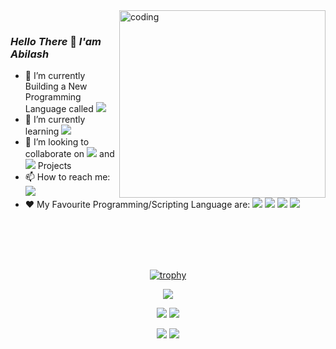    <img align="right" width="330" height="300"  src="https://fastlane.tech/wp-content/uploads/2020/01/Zero-Code.gif" class="gif" alt="coding" />

<br />

  ### _Hello There_ 👋   _I'am Abilash_
 
- 🔭 I’m currently Building  a New Programming Language called <img src="https://img.shields.io/badge/JACKAL-red" class="JACKAL"/>
- 🌱 I’m currently learning <img src="https://img.shields.io/badge/VUE.js-green" class="vue"/> <!--<img src="https://img.shields.io/badge/React.js-skyblue" class="react"/>-->
- 👯 I’m looking to collaborate on <img src="https://img.shields.io/badge/Python-darkgreen" class="python"/> and <img src="https://img.shields.io/badge/Web Development-orange" class="web"/> Projects
- 📫 How to reach me: <a href="https://www.linkedin.com/in/abilash-suresh/"><img src="https://img.shields.io/badge/Linkedin-blue" class="link"/></a>
- ❤️ My Favourite Programming/Scripting Language are: <img src="https://img.shields.io/badge/Python-darkgreen" class="py"/> <img src="https://img.shields.io/badge/C++-blue" class="link"/> <img src="https://img.shields.io/badge/PHP-violet" class="php"/> <img src="https://img.shields.io/badge/JS-yellow" class="js"/>


<div align="center">
 
  <br />
  <br />
  <br /> <br />
  <!--Trophy -->
   
[![trophy](https://github-profile-trophy.vercel.app/?username=ATOMMAX-2001&theme=onedark)](https://github.com/ryo-ma/github-profile-trophy)

![](https://github-profile-summary-cards.vercel.app/api/cards/profile-details?username=ATOMMAX-2001&theme=monokai)
<span align="right">
   
   ![](https://github-profile-summary-cards.vercel.app/api/cards/repos-per-language?username=ATOMMAX-2001&theme=monokai)
   </span>
![](https://github-profile-summary-cards.vercel.app/api/cards/most-commit-language?username=ATOMMAX-2001&theme=monokai)
<span align="right">
   
![](https://github-profile-summary-cards.vercel.app/api/cards/stats?username=ATOMMAX-2001&theme=monokai)
   </span>
![](https://github-profile-summary-cards.vercel.app/api/cards/productive-time?username=ATOMMAX-2001&theme=monokai)
  </div>
<!--
**ATOMMAX-2001/ATOMMAX-2001** is a ✨ _special_ ✨ repository because its `README.md` (this file) appears on your GitHub profile.

Here are some ideas to get you started:

- 🔭 I’m currently working on ...
- 🌱 I’m currently learning ...
- 👯 I’m looking to collaborate on ...
- 🤔 I’m looking for help with ...
- 💬 Ask me about ...
- 📫 How to reach me: ...
- 😄 Pronouns: ...
- ⚡ Fun fact: ...
-->
